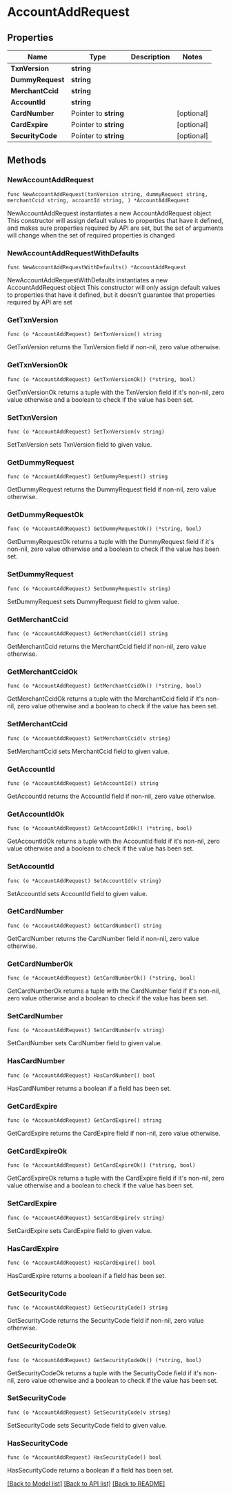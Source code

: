 # AccountAddRequest

## Properties

Name | Type | Description | Notes
------------ | ------------- | ------------- | -------------
**TxnVersion** | **string** |  | 
**DummyRequest** | **string** |  | 
**MerchantCcid** | **string** |  | 
**AccountId** | **string** |  | 
**CardNumber** | Pointer to **string** |  | [optional] 
**CardExpire** | Pointer to **string** |  | [optional] 
**SecurityCode** | Pointer to **string** |  | [optional] 

## Methods

### NewAccountAddRequest

`func NewAccountAddRequest(txnVersion string, dummyRequest string, merchantCcid string, accountId string, ) *AccountAddRequest`

NewAccountAddRequest instantiates a new AccountAddRequest object
This constructor will assign default values to properties that have it defined,
and makes sure properties required by API are set, but the set of arguments
will change when the set of required properties is changed

### NewAccountAddRequestWithDefaults

`func NewAccountAddRequestWithDefaults() *AccountAddRequest`

NewAccountAddRequestWithDefaults instantiates a new AccountAddRequest object
This constructor will only assign default values to properties that have it defined,
but it doesn't guarantee that properties required by API are set

### GetTxnVersion

`func (o *AccountAddRequest) GetTxnVersion() string`

GetTxnVersion returns the TxnVersion field if non-nil, zero value otherwise.

### GetTxnVersionOk

`func (o *AccountAddRequest) GetTxnVersionOk() (*string, bool)`

GetTxnVersionOk returns a tuple with the TxnVersion field if it's non-nil, zero value otherwise
and a boolean to check if the value has been set.

### SetTxnVersion

`func (o *AccountAddRequest) SetTxnVersion(v string)`

SetTxnVersion sets TxnVersion field to given value.


### GetDummyRequest

`func (o *AccountAddRequest) GetDummyRequest() string`

GetDummyRequest returns the DummyRequest field if non-nil, zero value otherwise.

### GetDummyRequestOk

`func (o *AccountAddRequest) GetDummyRequestOk() (*string, bool)`

GetDummyRequestOk returns a tuple with the DummyRequest field if it's non-nil, zero value otherwise
and a boolean to check if the value has been set.

### SetDummyRequest

`func (o *AccountAddRequest) SetDummyRequest(v string)`

SetDummyRequest sets DummyRequest field to given value.


### GetMerchantCcid

`func (o *AccountAddRequest) GetMerchantCcid() string`

GetMerchantCcid returns the MerchantCcid field if non-nil, zero value otherwise.

### GetMerchantCcidOk

`func (o *AccountAddRequest) GetMerchantCcidOk() (*string, bool)`

GetMerchantCcidOk returns a tuple with the MerchantCcid field if it's non-nil, zero value otherwise
and a boolean to check if the value has been set.

### SetMerchantCcid

`func (o *AccountAddRequest) SetMerchantCcid(v string)`

SetMerchantCcid sets MerchantCcid field to given value.


### GetAccountId

`func (o *AccountAddRequest) GetAccountId() string`

GetAccountId returns the AccountId field if non-nil, zero value otherwise.

### GetAccountIdOk

`func (o *AccountAddRequest) GetAccountIdOk() (*string, bool)`

GetAccountIdOk returns a tuple with the AccountId field if it's non-nil, zero value otherwise
and a boolean to check if the value has been set.

### SetAccountId

`func (o *AccountAddRequest) SetAccountId(v string)`

SetAccountId sets AccountId field to given value.


### GetCardNumber

`func (o *AccountAddRequest) GetCardNumber() string`

GetCardNumber returns the CardNumber field if non-nil, zero value otherwise.

### GetCardNumberOk

`func (o *AccountAddRequest) GetCardNumberOk() (*string, bool)`

GetCardNumberOk returns a tuple with the CardNumber field if it's non-nil, zero value otherwise
and a boolean to check if the value has been set.

### SetCardNumber

`func (o *AccountAddRequest) SetCardNumber(v string)`

SetCardNumber sets CardNumber field to given value.

### HasCardNumber

`func (o *AccountAddRequest) HasCardNumber() bool`

HasCardNumber returns a boolean if a field has been set.

### GetCardExpire

`func (o *AccountAddRequest) GetCardExpire() string`

GetCardExpire returns the CardExpire field if non-nil, zero value otherwise.

### GetCardExpireOk

`func (o *AccountAddRequest) GetCardExpireOk() (*string, bool)`

GetCardExpireOk returns a tuple with the CardExpire field if it's non-nil, zero value otherwise
and a boolean to check if the value has been set.

### SetCardExpire

`func (o *AccountAddRequest) SetCardExpire(v string)`

SetCardExpire sets CardExpire field to given value.

### HasCardExpire

`func (o *AccountAddRequest) HasCardExpire() bool`

HasCardExpire returns a boolean if a field has been set.

### GetSecurityCode

`func (o *AccountAddRequest) GetSecurityCode() string`

GetSecurityCode returns the SecurityCode field if non-nil, zero value otherwise.

### GetSecurityCodeOk

`func (o *AccountAddRequest) GetSecurityCodeOk() (*string, bool)`

GetSecurityCodeOk returns a tuple with the SecurityCode field if it's non-nil, zero value otherwise
and a boolean to check if the value has been set.

### SetSecurityCode

`func (o *AccountAddRequest) SetSecurityCode(v string)`

SetSecurityCode sets SecurityCode field to given value.

### HasSecurityCode

`func (o *AccountAddRequest) HasSecurityCode() bool`

HasSecurityCode returns a boolean if a field has been set.


[[Back to Model list]](../README.md#documentation-for-models) [[Back to API list]](../README.md#documentation-for-api-endpoints) [[Back to README]](../README.md)


